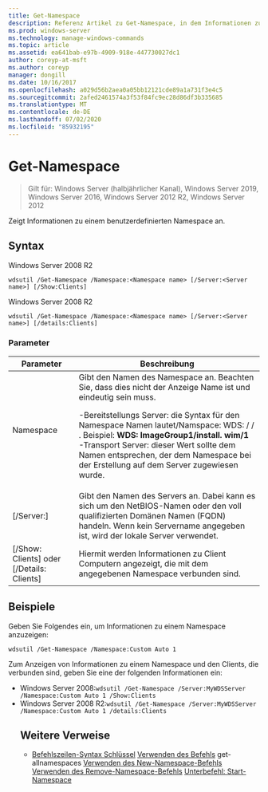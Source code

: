 ```yaml
---
title: Get-Namespace
description: Referenz Artikel zu Get-Namespace, in dem Informationen zu einem benutzerdefinierten Namespace angezeigt werden.
ms.prod: windows-server
ms.technology: manage-windows-commands
ms.topic: article
ms.assetid: ea641bab-e97b-4909-918e-447730027dc1
author: coreyp-at-msft
ms.author: coreyp
manager: dongill
ms.date: 10/16/2017
ms.openlocfilehash: a029d56b2aea0a05bb12121cde89a1a731f3e4c5
ms.sourcegitcommit: 2afed2461574a3f53f84fc9ec28d86df3b335685
ms.translationtype: MT
ms.contentlocale: de-DE
ms.lasthandoff: 07/02/2020
ms.locfileid: "85932195"
---
```

# <a name="get-namespace"></a>Get-Namespace

> Gilt für: Windows Server (halbjährlicher Kanal), Windows Server 2019, Windows Server 2016, Windows Server 2012 R2, Windows Server 2012

Zeigt Informationen zu einem benutzerdefinierten Namespace an.

## <a name="syntax"></a>Syntax
Windows Server 2008 R2
```
wdsutil /Get-Namespace /Namespace:<Namespace name> [/Server:<Server name>] [/Show:Clients]
```
Windows Server 2008 R2
```
wdsutil /Get-Namespace /Namespace:<Namespace name> [/Server:<Server name>] [/details:Clients]
```
### <a name="parameters"></a>Parameter

|               Parameter               |                                                                                                                                                                                         Beschreibung                                                                                                                                                                                          |
|---------------------------------------|----------------------------------------------------------------------------------------------------------------------------------------------------------------------------------------------------------------------------------------------------------------------------------------------------------------------------------------------------------------------------------------------|
|      Namespace<Namespace name>      | Gibt den Namen des Namespace an. Beachten Sie, dass dies nicht der Anzeige Name ist und eindeutig sein muss.<p>-Bereitstellungs Server: die Syntax für den Namespace Namen lautet/Namspace: WDS: <ImageGroup> / <ImageName> / <Index> . Beispiel: **WDS: ImageGroup1/install. wim/1**<br />-Transport Server: dieser Wert sollte dem Namen entsprechen, der dem Namespace bei der Erstellung auf dem Server zugewiesen wurde. |
|        [/Server:<Server name>]        |                                                                                                             Gibt den Namen des Servers an. Dabei kann es sich um den NetBIOS-Namen oder den voll qualifizierten Domänen Namen (FQDN) handeln. Wenn kein Servername angegeben ist, wird der lokale Server verwendet.                                                                                                              |
| [/Show: Clients] oder [/Details: Clients] |                                                                                                                                                  Hiermit werden Informationen zu Client Computern angezeigt, die mit dem angegebenen Namespace verbunden sind.                                                                                                                                                  |

## <a name="examples"></a>Beispiele
Geben Sie Folgendes ein, um Informationen zu einem Namespace anzuzeigen:
```
wdsutil /Get-Namespace /Namespace:Custom Auto 1
```
Zum Anzeigen von Informationen zu einem Namespace und den Clients, die verbunden sind, geben Sie eine der folgenden Informationen ein:
- Windows Server 2008:`wdsutil /Get-Namespace /Server:MyWDSServer /Namespace:Custom Auto 1 /Show:Clients`
- Windows Server 2008 R2:`wdsutil /Get-Namespace /Server:MyWDSServer /Namespace:Custom Auto 1 /details:Clients`
  ## <a name="additional-references"></a>Weitere Verweise
  - [Befehlszeilen-Syntax Schlüssel](command-line-syntax-key.md) 
   [Verwenden des Befehls](using-the-get-allnamespaces-command.md) 
   get-allnamespaces [Verwenden des New-Namespace-Befehls](using-the-new-namespace-command.md) 
   [Verwenden des Remove-Namespace-Befehls](using-the-remove-namespace-command.md) 
   [Unterbefehl: Start-Namespace](subcommand-start-namespace.md)
